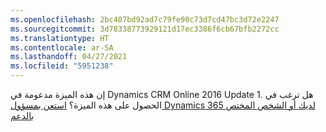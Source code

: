 ```yaml
---
ms.openlocfilehash: 2bc407bd92ad7c79fe90c73d7cd47bc3d72e2247
ms.sourcegitcommit: 3d78338773929121d17ec3386f6cb67bfb2272cc
ms.translationtype: HT
ms.contentlocale: ar-SA
ms.lasthandoff: 04/27/2021
ms.locfileid: "5951238"
---
```

إن هذه الميزة مدعومة في Dynamics CRM Online 2016 Update 1. هل ترغب في الحصول على هذه الميزة؟ [استعن بمسؤول Dynamics 365 لديك أو الشخص المختص بالدعم](/dynamics365/customerengagement/on-premises/basics/find-administrator-support)